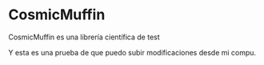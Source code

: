 # CosmicMuffin

CosmicMuffin es una librería científica de test

Y esta es una prueba de que puedo subir modificaciones desde mi compu.
